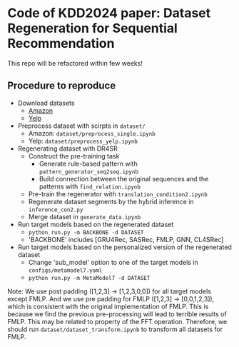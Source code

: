 # Code of KDD2024 paper: Dataset Regeneration for Sequential Recommendation

This repo will be refactored within few weeks!

## Procedure to reproduce

- Download datasets
  - [Amazon](http://snap.stanford.edu/data/amazon/productGraph/categoryFiles/)
  - [Yelp](https://github.com/salesforce/ICLRec)
- Preprocess dataset with scirpts in `dataset/`
  - Amazon: `dataset/preprocess_single.ipynb`
  - Yelp: `dataset/preprocess_yelp.ipynb`
- Regenerating dataset with DR4SR
  - Construct the pre-training task
    - Generate rule-based pattern with `pattern_generator_seq2seq.ipynb`
    - Build connection between the original sequences and the patterns with `find_relation.ipynb`
  - Pre-train the regenerator with `translation_condition2.ipynb`
  - Regenerate dataset segments by the hybrid inference in `inference_con2.py`
  - Merge dataset in `generate_data.ipynb`
- Run target models based on the regenerated dataset
  - `python run.py -m BACKBONE -d DATASET`
  - 'BACKBONE' includes [GRU4Rec, SASRec, FMLP, GNN, CL4SRec]
- Run target models based on the personalized version of the regenerated dataset
  - Change 'sub_model' option to one of the target models in `configs/metamodel7.yaml`
  - `python run.py -m MetaModel7 -d DATASET`

Note: We use post padding ([1,2,3] -> [1,2,3,0,0]) for all target models except FMLP. And we use pre padding for FMLP ([1,2,3] -> [0,0,1,2,3]), which is consistent with the original implementation of FMLP. This is because we find the previous pre-processing will lead to terrible results of FMLP. This may be related to property of the FFT operation. Therefore, we should run `dataset/dataset_transform.ipynb` to transform all datasets for FMLP.
